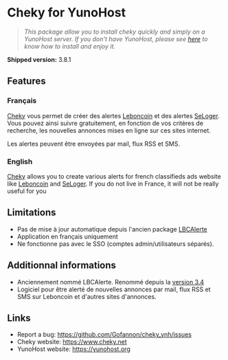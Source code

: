 # Cheky for YunoHost

> *This package allow you to install cheky quickly and simply on a YunoHost server.
If you don't have YunoHost, please see [here](https://yunohost.org/#/install) to know how to install and enjoy it.*

**Shipped version:** 3.8.1

## Features

### Français
[Cheky](https://www.cheky.net) vous permet de créer des alertes [Leboncoin](http://leboncoin.fr/) et des alertes [SeLoger](http://www.seloger.com/).
Vous pouvez ainsi suivre gratuitement, en fonction de vos critères de recherche, les nouvelles annonces mises en ligne sur ces sites internet.

Les alertes peuvent être envoyées par mail, flux RSS et SMS.

### English
[Cheky](https://www.cheky.net) allows you to create various alerts 
for french classifieds ads website like [Leboncoin](http://leboncoin.fr/) and [SeLoger](http://www.seloger.com/).
If you do not live in France, it will not be really useful for you

## Limitations

  * Pas de mise à jour automatique depuis l'ancien package [LBCAlerte](https://github.com/YunoHost-Apps/LBCAlerte_ynh)
  * Application en français uniquement
  * Ne fonctionne pas avec le SSO (comptes admin/utilisateurs séparés).

## Additionnal informations

  * Anciennement nommé LBCAlerte. Renommé depuis la [version 3.4](https://www.cheky.net/changelog#v3_4)
  * Logiciel pour être alerté de nouvelles annonces par mail, flux RSS et SMS sur Leboncoin et d'autres sites d'annonces.

## Links

 * Report a bug: https://github.com/Gofannon/cheky_ynh/issues
 * Cheky website: https://www.cheky.net
 * YunoHost website: https://yunohost.org
